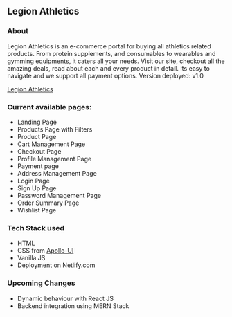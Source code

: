 ## Legion Athletics

### About 
Legion Athletics is an e-commerce portal for buying all athletics related products. From protein supplements,
and consumables to wearables and gymming equipments, it caters all your needs. Visit our site, checkout all the amazing deals, read about each and every product in detail. Its easy to navigate and we support all payment options. 
Version deployed: v1.0

[Legion Athletics](https://legionathletics-neog.netlify.app/)

### Current available pages:
* Landing Page
* Products Page with Filters
* Product Page
* Cart Management Page
* Checkout Page
* Profile Management Page
* Payment page
* Address Management Page
* Login Page
* Sign Up Page
* Password Management Page
* Order Summary Page
* Wishlist Page

### Tech Stack used
* HTML
* CSS from [Apollo-UI](https://apolloui-neog.netlify.app/)
* Vanilla JS
* Deployment on Netlify.com

### Upcoming Changes
* Dynamic behaviour with React JS
* Backend integration using MERN Stack

